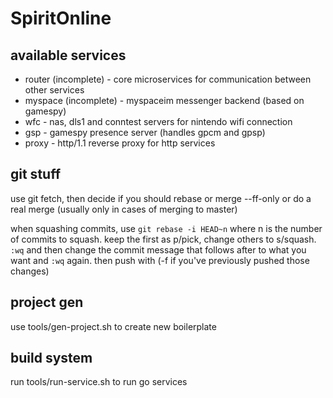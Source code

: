 # SpiritOnline

## available services

- router (incomplete) - core microservices for communication between other services
- myspace (incomplete) - myspaceim messenger backend (based on gamespy)
- wfc - nas, dls1 and conntest servers for nintendo wifi connection
- gsp - gamespy presence server (handles gpcm and gpsp)
- proxy - http/1.1 reverse proxy for http services

## git stuff

use git fetch, then decide if you should rebase or merge --ff-only or do a real merge (usually only in cases of merging to master)

when squashing commits, use `git rebase -i HEAD~n` where n is the number of commits to squash. keep the first as p/pick, change others to s/squash. `:wq` and then change the commit message that follows after to what you want and `:wq` again. then push with (-f if you've previously pushed those changes)

## project gen

use tools/gen-project.sh to create new boilerplate

## build system

run tools/run-service.sh to run go services
